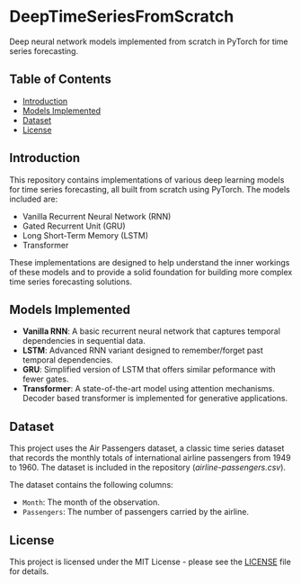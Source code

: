 # DeepTimeSeriesFromScratch
Deep neural network models implemented from scratch in PyTorch for time series forecasting.

## Table of Contents
- [Introduction](#introduction)
- [Models Implemented](#models-implemented)
- [Dataset](#dataset)
- [License](#license)

## Introduction
This repository contains implementations of various deep learning models for time series forecasting, all built from scratch using PyTorch. The models included are:
- Vanilla Recurrent Neural Network (RNN)
- Gated Recurrent Unit (GRU)
- Long Short-Term Memory (LSTM)
- Transformer

These implementations are designed to help understand the inner workings of these models and to provide a solid foundation for building more complex time series forecasting solutions.

## Models Implemented
- **Vanilla RNN**: A basic recurrent neural network that captures temporal dependencies in sequential data.
- **LSTM**: Advanced RNN variant designed to remember/forget past temporal dependencies.
- **GRU**: Simplified version of LSTM that offers similar peformance with fewer gates. 
- **Transformer**: A state-of-the-art model using attention mechanisms. Decoder based transformer is implemented for generative applications.

## Dataset
This project uses the Air Passengers dataset, a classic time series dataset that records the monthly totals of international airline passengers from 1949 to 1960. The dataset is included in the repository (*airline-passengers.csv*).

The dataset contains the following columns:
- `Month`: The month of the observation.
- `Passengers`: The number of passengers carried by the airline.

## License
This project is licensed under the MIT License - please see the [LICENSE](LICENSE) file for details.
